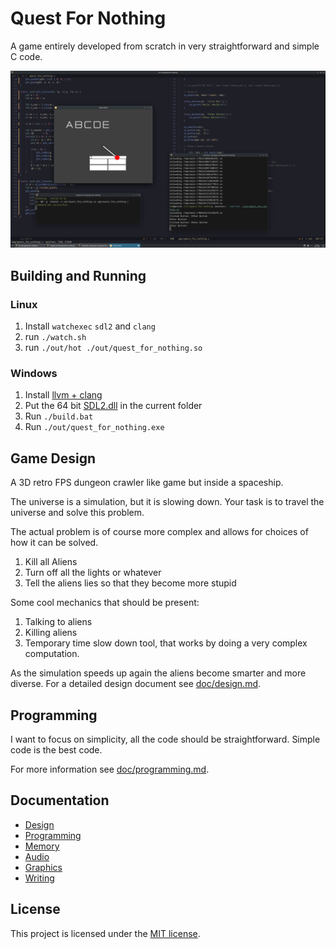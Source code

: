 <!-- Copyright (c) 2023 - Tom Smeets <tom@tsmeets.nl> -->
<!-- README.md - Quick introduction to this project -->
# Quest For Nothing

A game entirely developed from scratch in very straightforward and simple C code.

![](doc/screenshot.png)


## Building and Running

### Linux

1. Install `watchexec` `sdl2` and `clang`
2. run `./watch.sh`
3. run `./out/hot ./out/quest_for_nothing.so`

### Windows

1. Install [llvm + clang](https://github.com/llvm/llvm-project/releases/latest)
2. Put the 64 bit [SDL2.dll](https://github.com/libsdl-org/SDL/releases/latest) in the current folder
3. Run `./build.bat`
4. Run `./out/quest_for_nothing.exe`

## Game Design
A 3D retro FPS dungeon crawler like game but inside a spaceship.

The universe is a simulation, but it is slowing down.
Your task is to travel the universe and solve this problem.

The actual problem is of course more complex and allows for choices of how it can be solved.
1. Kill all Aliens
2. Turn off all the lights or whatever
3. Tell the aliens lies so that they become more stupid

Some cool mechanics that should be present:
1. Talking to aliens
2. Killing aliens
3. Temporary time slow down tool, that works by doing a very complex computation.

As the simulation speeds up again the aliens become smarter and more diverse.
For a detailed design document see [doc/design.md](doc/design.md).

## Programming
I want to focus on simplicity, all the code should be straightforward.
Simple code is the best code.

For more information see [doc/programming.md](doc/programming.md).

## Documentation
- [Design](doc/design.md)
- [Programming](doc/programming.md)
- [Memory](doc/memory.md)
- [Audio](doc/audio.md)
- [Graphics](doc/graphics.md)
- [Writing](doc/writing.md)

## License
This project is licensed under the [MIT license](LICENSE.txt).
